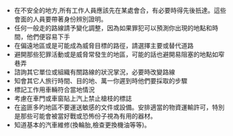 [Title]: # (旅程指南)
[Difficulty]: # (初學者)
[Order]: # (1)

* 在不安全的地方,所有工作人員應該先在某處會合，有必要時得先後扺達。這些會面的人員要帶著身份辨別證明。
* 任何一般走的路線請予變化調整，因為如果罪犯可以預測你出現的地點和時間，他們便容易下手
* 在偏遠地區或是可能成為威脅目標的路徑，請選擇主要或替代道路
* 避開那些犯罪活動或是威脅常發生的地區，可能的話也避開易阻塞的地點如窄巷弄
* 諮詢其它單位或組織有關路線的狀況掌況，必要時改變路線
* 知會其它人旅行時間、目的地、萬一你遲到時他們要採取的步驟
* 標記工作用車輛符合當地情況
* 考慮在車門或車窗貼上汽上禁止槍枝的標誌
* 在盗匪多旳地區不要運送敏感的文件或設備。安排適當的物資運輸許可，特別是那些可能會被當好戰或恐怖份子視為有用的器材。
* 知道基本的汽車維修(換輪胎,檢查更換機油等等)。